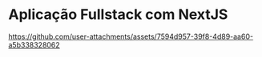 # Aplicação Fullstack com NextJS

https://github.com/user-attachments/assets/7594d957-39f8-4d89-aa60-a5b338328062


